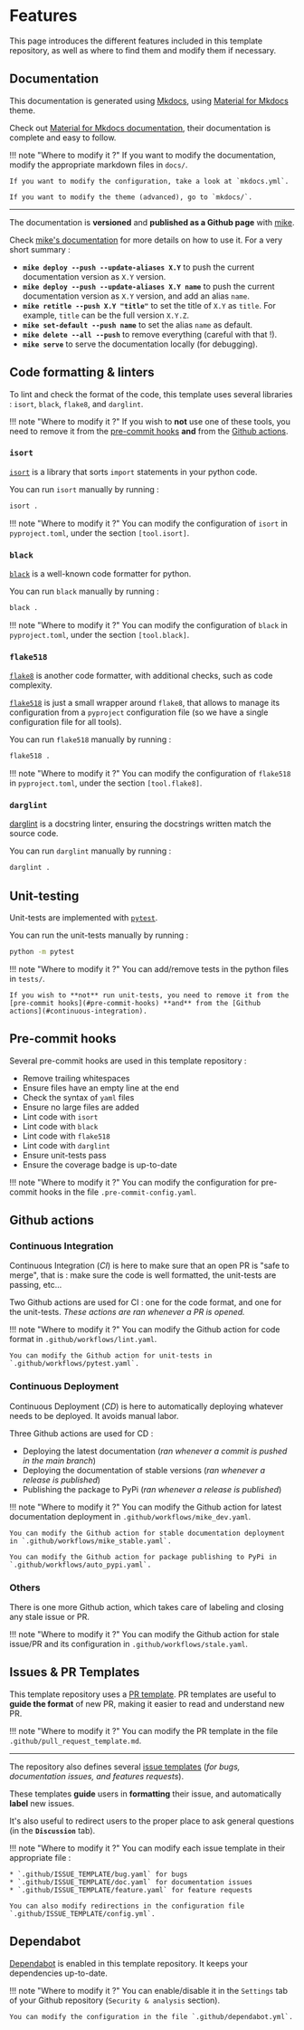 # Features

This page introduces the different features included in this template repository, as well as where to find them and modify them if necessary.

## Documentation

This documentation is generated using [Mkdocs](https://www.mkdocs.org/), using [Material for Mkdocs](https://squidfunk.github.io/mkdocs-material/) theme.

Check out [Material for Mkdocs documentation](https://squidfunk.github.io/mkdocs-material/getting-started/), their documentation is complete and easy to follow.

!!! note "Where to modify it ?"
    If you want to modify the documentation, modify the appropriate markdown files in `docs/`.

    If you want to modify the configuration, take a look at `mkdocs.yml`.

    If you want to modify the theme (advanced), go to `mkdocs/`.

---

The documentation is **versioned** and **published as a Github page** with [mike](https://github.com/jimporter/mike).

Check [mike's documentation](https://github.com/jimporter/mike) for more details on how to use it. For a very short summary :

* **`mike deploy --push --update-aliases X.Y`** to push the current documentation version as `X.Y` version.
* **`mike deploy --push --update-aliases X.Y name`** to push the current documentation version as `X.Y` version, and add an alias `name`.
* **`mike retitle --push X.Y "title"`** to set the title of `X.Y` as `title`. For example, `title` can be the full version `X.Y.Z`.
* **`mike set-default --push name`** to set the alias `name` as default.
* **`mike delete --all --push`** to remove everything (careful with that !).
* **`mike serve`** to serve the documentation locally (for debugging).


## Code formatting & linters

To lint and check the format of the code, this template uses several libraries : `isort`, `black`, `flake8`, and `darglint`.

!!! note "Where to modify it ?"
    If you wish to **not** use one of these tools, you need to remove it from the [pre-commit hooks](#pre-commit-hooks) **and** from the [Github actions](#continuous-integration).

### `isort`

[`isort`](https://github.com/PyCQA/isort) is a library that sorts `import` statements in your python code.

You can run `isort` manually by running :

```bash
isort .
```

!!! note "Where to modify it ?"
    You can modify the configuration of `isort` in `pyproject.toml`, under the section `[tool.isort]`.

### `black`

[`black`](https://github.com/psf/black) is a well-known code formatter for python.

You can run `black` manually by running :

```bash
black .
```

!!! note "Where to modify it ?"
    You can modify the configuration of `black` in `pyproject.toml`, under the section `[tool.black]`.


### `flake518`

[`flake8`](https://github.com/PyCQA/flake8) is another code formatter, with additional checks, such as code complexity.

[`flake518`](https://github.com/carstencodes/flake518) is just a small wrapper around `flake8`, that allows to manage its configuration from a `pyproject` configuration file (so we have a single configuration file for all tools).

You can run `flake518` manually by running :

```bash
flake518 .
```

!!! note "Where to modify it ?"
    You can modify the configuration of `flake518` in `pyproject.toml`, under the section `[tool.flake8]`.

### `darglint`

[darglint](https://github.com/terrencepreilly/darglint) is a docstring linter, ensuring the docstrings written match the source code.

You can run `darglint` manually by running :

```bash
darglint .
```


## Unit-testing

Unit-tests are implemented with [`pytest`](https://docs.pytest.org/).

You can run the unit-tests manually by running :

```bash
python -m pytest
```

!!! note "Where to modify it ?"
    You can add/remove tests in the python files in `tests/`.

    If you wish to **not** run unit-tests, you need to remove it from the [pre-commit hooks](#pre-commit-hooks) **and** from the [Github actions](#continuous-integration).

## Pre-commit hooks

Several pre-commit hooks are used in this template repository :

* Remove trailing whitespaces
* Ensure files have an empty line at the end
* Check the syntax of `yaml` files
* Ensure no large files are added
* Lint code with `isort`
* Lint code with `black`
* Lint code with `flake518`
* Lint code with `darglint`
* Ensure unit-tests pass
* Ensure the coverage badge is up-to-date

!!! note "Where to modify it ?"
    You can modify the configuration for pre-commit hooks in the file `.pre-commit-config.yaml`.

## Github actions

### Continuous Integration

Continuous Integration (_CI_) is here to make sure that an open PR is "safe to merge", that is : make sure the code is well formatted, the unit-tests are passing, etc...

Two Github actions are used for CI : one for the code format, and one for the unit-tests. _These actions are ran whenever a PR is opened._

!!! note "Where to modify it ?"
    You can modify the Github action for code format in `.github/workflows/lint.yaml`.

    You can modify the Github action for unit-tests in `.github/workflows/pytest.yaml`.


### Continuous Deployment

Continuous Deployment (_CD_) is here to automatically deploying whatever needs to be deployed. It avoids manual labor.

Three Github actions are used for CD :

* Deploying the latest documentation (_ran whenever a commit is pushed in the main branch_)
* Deploying the documentation of stable versions (_ran whenever a release is published_)
* Publishing the package to PyPi (_ran whenever a release is published_)

!!! note "Where to modify it ?"
    You can modify the Github action for latest documentation deployment in `.github/workflows/mike_dev.yaml`.

    You can modify the Github action for stable documentation deployment in `.github/workflows/mike_stable.yaml`.

    You can modify the Github action for package publishing to PyPi in `.github/workflows/auto_pypi.yaml`.


### Others

There is one more Github action, which takes care of labeling and closing any stale issue or PR.

!!! note "Where to modify it ?"
    You can modify the Github action for stale issue/PR and its configuration in `.github/workflows/stale.yaml`.


## Issues & PR Templates

This template repository uses a [PR template](https://docs.github.com/en/communities/using-templates-to-encourage-useful-issues-and-pull-requests/creating-a-pull-request-template-for-your-repository). PR templates are useful to **guide the format** of new PR, making it easier to read and understand new PR.

!!! note "Where to modify it ?"
    You can modify the PR template in the file `.github/pull_request_template.md`.

---

The repository also defines several [issue templates](https://docs.github.com/en/communities/using-templates-to-encourage-useful-issues-and-pull-requests/configuring-issue-templates-for-your-repository) (_for bugs, documentation issues, and features requests_).

These templates **guide** users in **formatting** their issue, and automatically **label** new issues.

It's also useful to redirect users to the proper place to ask general questions (in the **`Discussion`** tab).

!!! note "Where to modify it ?"
    You can modify each issue template in their appropriate file :

    * `.github/ISSUE_TEMPLATE/bug.yaml` for bugs
    * `.github/ISSUE_TEMPLATE/doc.yaml` for documentation issues
    * `.github/ISSUE_TEMPLATE/feature.yaml` for feature requests

    You can also modify redirections in the configuration file `.github/ISSUE_TEMPLATE/config.yml`.

## Dependabot

[Dependabot](https://github.blog/2020-06-01-keep-all-your-packages-up-to-date-with-dependabot/) is enabled in this template repository. It keeps your dependencies up-to-date.

!!! note "Where to modify it ?"
    You can enable/disable it in the `Settings` tab of your Github repository (`Security & analysis` section).

    You can modify the configuration in the file `.github/dependabot.yml`.
